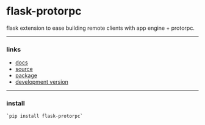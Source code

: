 flask-protorpc
==============

flask extension to ease building remote clients with app engine + protorpc.


----

### links

* [docs](http://gregorynicholas.github.io/flask-protorpc)
* [source](http://github.com/gregorynicholas/flask-protorpc)
* [package](http://packages.python.org/flask-protorpc)
* [development version](http://github.com/gregorynicholas/flask-protorpc/zipball/master#egg=flask_protorpc-dev)


----

### install

    `pip install flask-protorpc`
